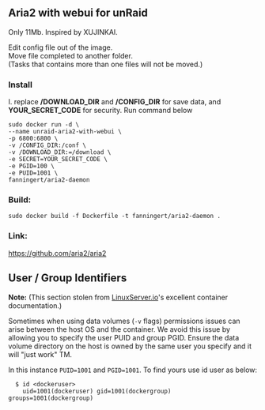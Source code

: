 Aria2 with webui for unRaid
---
Only 11Mb. Inspired by XUJINKAI.  

Edit config file out of the image.  
Move file completed to another folder.  
(Tasks that contains more than one files will not be moved.)  

### Install
I. replace **/DOWNLOAD_DIR** and **/CONFIG_DIR** for save data, and **YOUR_SECRET_CODE** for security. Run command below  
```
sudo docker run -d \
--name unraid-aria2-with-webui \
-p 6800:6800 \
-v /CONFIG_DIR:/conf \
-v /DOWNLOAD_DIR:=/download \
-e SECRET=YOUR_SECRET_CODE \
-e PGID=100 \
-e PUID=1001 \
fanningert/aria2-daemon
```

### Build:  
`sudo docker build -f Dockerfile -t fanningert/aria2-daemon .`  

### Link:  
https://github.com/aria2/aria2  

## User / Group Identifiers

**Note:** (This section stolen from [LinuxServer.io](http://linuxserver.io)'s
excellent container documentation.)

Sometimes when using data volumes (`-v` flags) permissions issues can arise
between the host OS and the container. We avoid this issue by allowing you to
specify the user PUID and group PGID. Ensure the data volume directory on the
host is owned by the same user you specify and it will "just work" TM.

In this instance `PUID=1001` and `PGID=1001`. To find yours use id user as below:

```
  $ id <dockeruser>
    uid=1001(dockeruser) gid=1001(dockergroup) groups=1001(dockergroup)
```
